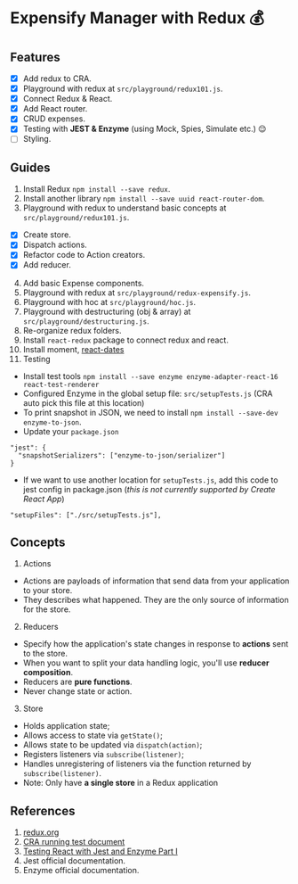 # Expensify Manager with Redux 💰

## Features

- [X] Add redux to CRA.
- [X] Playground with redux at `src/playground/redux101.js`.
- [X] Connect Redux & React.
- [X] Add React router.
- [X] CRUD expenses.
- [X] Testing with **JEST & Enzyme** (using Mock, Spies, Simulate etc.) 😌
- [ ] Styling.

## Guides

1. Install Redux `npm install --save redux`.
2. Install another library `npm install --save uuid react-router-dom`.
3. Playground with redux to understand basic concepts at `src/playground/redux101.js`.
- [X] Create store.
- [X] Dispatch actions.
- [X] Refactor code to Action creators.
- [X] Add reducer.
4. Add basic Expense components.
5. Playground with redux at `src/playground/redux-expensify.js`.
6. Playground with hoc at `src/playground/hoc.js`.
7. Playground with destructuring (obj & array) at `src/playground/destructuring.js`.
8. Re-organize redux folders.
9. Install `react-redux` package to connect redux and react.
10. Install moment, [react-dates](https://github.com/airbnb/react-dates)
11. Testing
- Install test tools `npm install --save enzyme enzyme-adapter-react-16 react-test-renderer`
- Configured Enzyme in the global setup file: `src/setupTests.js` (CRA auto pick this file at this location)
- To print snapshot in JSON, we need to install `npm install --save-dev enzyme-to-json`.
- Update your `package.json`
```
"jest": {
  "snapshotSerializers": ["enzyme-to-json/serializer"]
}
```
- If we want to use another location for `setupTests.js`, add this code to jest config in package.json (*this is not currently supported by Create React App*)
```
"setupFiles": ["./src/setupTests.js"],
```

## Concepts

1. Actions
- Actions are payloads of information that send data from your application to your store.
- They describes what happened. They are the only source of information for the store.

2. Reducers
- Specify how the application's state changes in response to **actions** sent to the store.
- When you want to split your data handling logic, you'll use **reducer composition**.
- Reducers are **pure functions**.
- Never change state or action.

3. Store
- Holds application state;
- Allows access to state via `getState()`;
- Allows state to be updated via `dispatch(action)`;
- Registers listeners via `subscribe(listener)`;
- Handles unregistering of listeners via the function returned by `subscribe(listener)`.
- Note: Only have **a single store** in a Redux application

## References

1. [redux.org](https://redux.js.org)
2. [CRA running test document](https://facebook.github.io/create-react-app/docs/running-tests)
3. [Testing React with Jest and Enzyme Part I](https://medium.com/codeclan/testing-react-with-jest-and-enzyme-20505fec4675)
4. Jest official documentation.
5. Enzyme official documentation.
